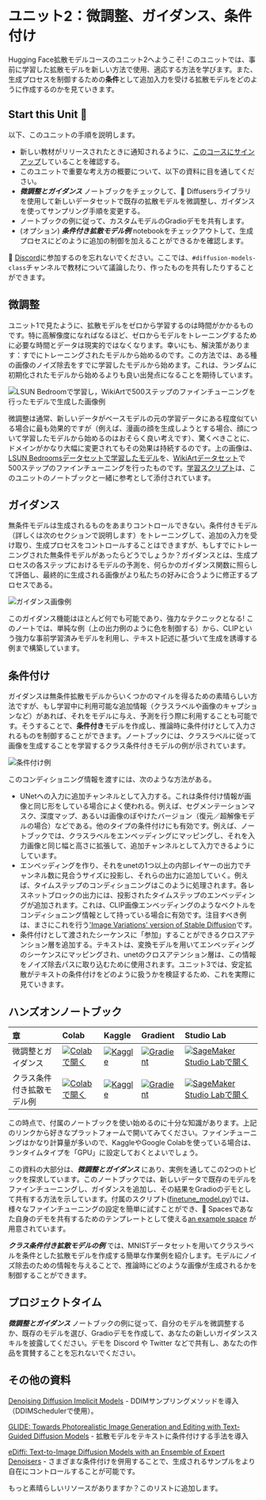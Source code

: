 # ユニット2：微調整、ガイダンス、条件付け

Hugging Face拡散モデルコースのユニット2へようこそ! このユニットでは、事前に学習した拡散モデルを新しい方法で使用、適応する方法を学びます。また、生成プロセスを制御するための**条件**として追加入力を受ける拡散モデルをどのように作成するのかを見ていきます。

## Start this Unit :rocket:

以下、このユニットの手順を説明します。

- 新しい教材がリリースされたときに通知されるように、[このコースにサインアップ](https://huggingface.us17.list-manage.com/subscribe?u=7f57e683fa28b51bfc493d048&id=ef963b4162)していることを確認する。
- このユニットで重要な考え方の概要について、以下の資料に目を通してください。
- _**微調整とガイダンス**_ ノートブックをチェックして、🤗 Diffusersライブラリを使用して新しいデータセットで既存の拡散モデルを微調整し、ガイダンスを使ってサンプリング手順を変更する。
- ノートブックの例に従って、カスタムモデルのGradioデモを共有します。
- (オプション) _**条件付き拡散モデル例**_ notebookをチェックアウトして、生成プロセスにどのように追加の制御を加えることができるかを確認します。

:loudspeaker: [Discord](https://huggingface.co/join/discord)に参加するのを忘れないでください。ここでは、`#diffusion-models-class`チャンネルで教材について議論したり、作ったものを共有したりすることができます。
 
## 微調整

ユニット1で見たように、拡散モデルをゼロから学習するのは時間がかかるものです。特に高解像度になればなるほど、ゼロからモデルをトレーニングするために必要な時間とデータは現実的ではなくなります。幸いにも、解決策があります：すでにトレーニングされたモデルから始めるのです。この方法では、ある種の画像のノイズ除去をすでに学習したモデルから始めます。これは、ランダムに初期化されたモデルから始めるよりも良い出発点になることを期待しています。

![LSUN Bedroomで学習し，WikiArtで500ステップのファインチューニングを行ったモデルで生成した画像例](https://api.wandb.ai/files/johnowhitaker/dm_finetune/2upaa341/media/images/Sample%20generations_501_d980e7fe082aec0dfc49.png)

微調整は通常、新しいデータがベースモデルの元の学習データにある程度似ている場合に最も効果的ですが（例えば、漫画の顔を生成しようとする場合、顔について学習したモデルから始めるのはおそらく良い考えです）、驚くべきことに、ドメインがかなり大幅に変更されてもその効果は持続するのです。上の画像は、[LSUN Bedroomsデータセットで学習したモデル](https://huggingface.co/google/ddpm-bedroom-256)を、[WikiArtデータセット](https://huggingface.co/datasets/huggan/wikiart)で500ステップのファインチューニングを行ったものです。[学習スクリプト](https://github.com/huggingface/diffusion-models-class/blob/main/unit2/finetune_model.py)は、このユニットのノートブックと一緒に参考として添付されています。

## ガイダンス

無条件モデルは生成されるものをあまりコントロールできない。条件付きモデル（詳しくは次のセクションで説明します）をトレーニングして、追加の入力を受け取り、生成プロセスをコントロールすることはできますが、もしすでにトレーニングされた無条件モデルがあったらどうでしょうか？ガイダンスとは、生成プロセスの各ステップにおけるモデルの予測を、何らかのガイダンス関数に照らして評価し、最終的に生成される画像がより私たちの好みに合うように修正するプロセスである。

![ガイダンス画像例](guidance_eg.png)

このガイダンス機能はほとんど何でも可能であり、強力なテクニックとなる! このノートでは、単純な例（上の出力例のように色を制御する）から、CLIPという強力な事前学習済みモデルを利用し、テキスト記述に基づいて生成を誘導する例まで構築しています。

## 条件付け

ガイダンスは無条件拡散モデルからいくつかのマイルを得るための素晴らしい方法ですが、もし学習中に利用可能な追加情報（クラスラベルや画像のキャプションなど）があれば、それをモデルに与え、予測を行う際に利用することも可能です。そうすることで、**条件付き**モデルを作成し、推論時に条件付けとして入力されるものを制御することができます。ノートブックには、クラスラベルに従って画像を生成することを学習するクラス条件付きモデルの例が示されています。

![条件付け例](conditional_digit_generation.png)

このコンディショニング情報を渡すには、次のような方法がある。
- UNetへの入力に追加チャンネルとして入力する。これは条件付け情報が画像と同じ形をしている場合によく使われる。例えば、セグメンテーションマスク、深度マップ、あるいは画像のぼやけたバージョン（復元／超解像モデルの場合）などである。他のタイプの条件付けにも有効です。例えば、ノートブックでは、クラスラベルをエンベッディングにマッピングし、それを入力画像と同じ幅と高さに拡張して、追加チャンネルとして入力できるようにしています。
- エンベッディングを作り、それをunetの1つ以上の内部レイヤーの出力でチャンネル数に見合うサイズに投影し、それらの出力に追加していく。例えば、タイムステップのコンディショニングはこのように処理されます。各レスネットブロックの出力には、投影されたタイムステップのエンベッディングが追加されます。これは、CLIP画像エンベッディングのようなベクトルをコンディショニング情報として持っている場合に有効です。注目すべき例は、まさにこれを行う['Image Variations' version of Stable Diffusion](https://huggingface.co/spaces/lambdalabs/stable-diffusion-image-variations)です。
- 条件付けとして渡されたシーケンスに「参加」することができるクロスアテンション層を追加する。テキストは、変換モデルを用いてエンベッディングのシーケンスにマッピングされ、unetのクロスアテンション層は、この情報をノイズ除去パスに取り込むために使用されます。ユニット3では、安定拡散がテキストの条件付けをどのように扱うかを検証するため、これを実際に見ていきます。


## ハンズオンノートブック

| 章                                                       | Colab                                                                                                                                                                                                                   | Kaggle                                                                                                                                                                                                   | Gradient                                                                                                                                                                               | Studio Lab                                                                                                                                                                                                   |
|:--------------------------------------------------------|:------------------------------------------------------------------------------------------------------------------------------------------------------------------------------------------------------------------------|:---------------------------------------------------------------------------------------------------------------------------------------------------------------------------------------------------------|:---------------------------------------------------------------------------------------------------------------------------------------------------------------------------------------|:-------------------------------------------------------------------------------------------------------------------------------------------------------------------------------------------------------------|
| 微調整とガイダンス                                               | [![Colabで開く](https://colab.research.google.com/assets/colab-badge.svg)](https://colab.research.google.com/github/huggingface/diffusion-models-class/blob/main/unit2/01_finetuning_and_guidance.ipynb)              | [![Kaggle](https://kaggle.com/static/images/open-in-kaggle.svg)](https://kaggle.com/kernels/welcome?src=https://github.com/huggingface/diffusion-models-class/blob/main/unit2/01_finetuning_and_guidance.ipynb)              | [![Gradient](https://assets.paperspace.io/img/gradient-badge.svg)](https://console.paperspace.com/github/huggingface/diffusion-models-class/blob/main/unit2/01_finetuning_and_guidance.ipynb)              | [![SageMaker Studio Labで開く](https://studiolab.sagemaker.aws/studiolab.svg)](https://studiolab.sagemaker.aws/import/github/huggingface/diffusion-models-class/blob/main/unit2/01_finetuning_and_guidance.ipynb)              |
| クラス条件付き拡散モデル例 | [![Colabで開く](https://colab.research.google.com/assets/colab-badge.svg)](https://colab.research.google.com/github/huggingface/diffusion-models-class/blob/main/unit2/02_class_conditioned_diffusion_model_example.ipynb) | [![Kaggle](https://kaggle.com/static/images/open-in-kaggle.svg)](https://kaggle.com/kernels/welcome?src=https://github.com/huggingface/diffusion-models-class/blob/main/unit2/02_class_conditioned_diffusion_model_example.ipynb)              | [![Gradient](https://assets.paperspace.io/img/gradient-badge.svg)](https://console.paperspace.com/github/huggingface/diffusion-models-class/blob/main/unit2/02_class_conditioned_diffusion_model_example.ipynb)              | [![SageMaker Studio Labで開く](https://studiolab.sagemaker.aws/studiolab.svg)](https://studiolab.sagemaker.aws/import/github/huggingface/diffusion-models-class/blob/main/unit2/02_class_conditioned_diffusion_model_example.ipynb)              |

この時点で、付属のノートブックを使い始めるのに十分な知識があります。上記のリンクから好きなプラットフォームで開いてみてください。ファインチューニングはかなり計算量が多いので、KaggleやGoogle Colabを使っている場合は、ランタイムタイプを「GPU」に設定しておくとよいでしょう。

この資料の大部分は、_**微調整とガイダンス**_ にあり、実例を通してこの2つのトピックを探求しています。このノートブックでは、新しいデータで既存のモデルをファインチューニングし、ガイダンスを追加し、その結果をGradioのデモとして共有する方法を示しています。付属のスクリプト([finetune_model.py](https://github.com/huggingface/diffusion-models-class/blob/main/unit2/finetune_model.py))では、様々なファインチューニングの設定を簡単に試すことができ、🤗 Spacesであなた自身のデモを共有するためのテンプレートとして使える[an example space](https://huggingface.co/spaces/johnowhitaker/color-guided-wikiart-diffusion) が用意されています。

_**クラス条件付き拡散モデルの例**_ では、MNISTデータセットを用いてクラスラベルを条件とした拡散モデルを作成する簡単な作業例を紹介します。モデルにノイズ除去のための情報を与えることで、推論時にどのような画像が生成されるかを制御することができます。

## プロジェクトタイム

_**微調整とガイダンス**_ ノートブックの例に従って、自分のモデルを微調整するか、既存のモデルを選び、Gradioデモを作成して、あなたの新しいガイダンススキルを披露してください。デモを Discord や Twitter などで共有し、あなたの作品を賞賛することを忘れないでください。

## その他の資料

[Denoising Diffusion Implicit Models](https://arxiv.org/abs/2010.02502) - DDIMサンプリングメソッドを導入（DDIMSchedulerで使用）。
 
[GLIDE: Towards Photorealistic Image Generation and Editing with Text-Guided Diffusion Models](https://arxiv.org/abs/2112.10741) - 拡散モデルをテキストに条件付けする手法を導入

[eDiffi: Text-to-Image Diffusion Models with an Ensemble of Expert Denoisers](https://arxiv.org/abs/2211.01324) - さまざまな条件付けを併用することで、生成されるサンプルをより自在にコントロールすることが可能です。

もっと素晴らしいリソースがありますか？このリストに追加します。
